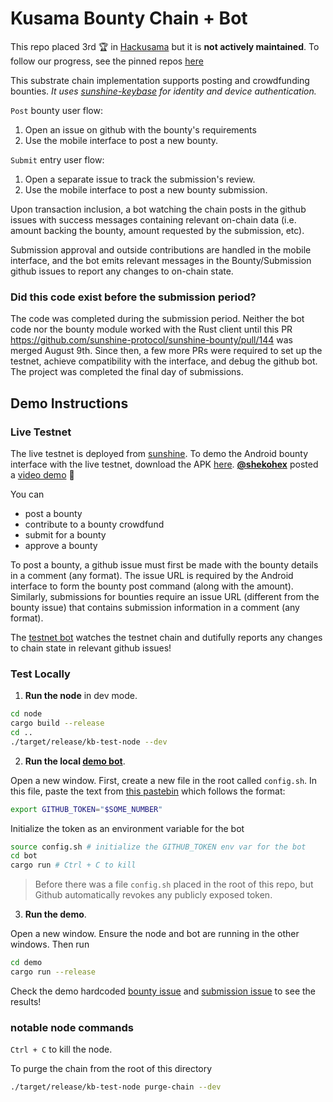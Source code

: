 # Kusama Bounty Chain + Bot

This repo placed 3rd 🏆 in [Hackusama](https://hackusama.devpost.com/submissions) but it is **not actively maintained**. To follow our progress, see the pinned repos [here](https://github.com/sunshine-protocol)

This substrate chain implementation supports posting and crowdfunding bounties. *It uses [sunshine-keybase](https://github.com/sunshine-protocol/sunshine-keybase) for identity and device authentication.*

`Post` bounty user flow:
1. Open an issue on github with the bounty's requirements
2. Use the mobile interface to post a new bounty. 

`Submit` entry user flow:
1. Open a separate issue to track the submission's review.
2. Use the mobile interface to post a new bounty submission. 

Upon transaction inclusion, a bot watching the chain posts in the github issues with success messages containing relevant on-chain data (i.e. amount backing the bounty, amount requested by the submission, etc). 

Submission approval and outside contributions are handled in the mobile interface, and the bot emits relevant messages in the Bounty/Submission github issues to report any changes to on-chain state.

### Did this code exist before the submission period?

The code was completed during the submission period. Neither the bot code nor the bounty module worked with the Rust client until this PR https://github.com/sunshine-protocol/sunshine-bounty/pull/144 was merged August 9th. Since then, a few more PRs were required to set up the testnet, achieve compatibility with the interface, and debug the github bot. The project was completed the final day of submissions.

## Demo Instructions

### Live Testnet

The live testnet is deployed from [sunshine](https://github.com/sunshine-protocol/sunshine). To demo the Android bounty interface with the live testnet, download the APK [here](https://github.com/sunshine-protocol/sunshine-bounty-ui/releases). **[@shekohex](https://github.com/shekohex)** posted a [video demo](https://www.youtube.com/watch?v=bQSYjOT1R04&feature=youtu.be) 🚀

You can
* post a bounty
* contribute to a bounty crowdfund
* submit for a bounty
* approve a bounty

To post a bounty, a github issue must first be made with the bounty details in a comment (any format). The issue URL is required by the Android interface to form the bounty post command (along with the amount). Similarly, submissions for bounties require an issue URL (different from the bounty issue) that contains submission information in a comment (any format).

The [testnet bot](https://github.com/sunshine-bors) watches the testnet chain and dutifully reports any changes to chain state in relevant github issues!

### Test Locally

1. **Run the node** in dev mode.
```sh
cd node
cargo build --release
cd ..
./target/release/kb-test-node --dev
```

2. **Run the local [demo bot](https://github.com/ksm-bounty-bot)**. 

Open a new window. First, create a new file in the root called `config.sh`. In this file, paste the text from [this pastebin](https://pastebin.com/hLuEK5Ty) which follows the format:
```sh
export GITHUB_TOKEN="$SOME_NUMBER"
```
Initialize the token as an environment variable for the bot
```sh
source config.sh # initialize the GITHUB_TOKEN env var for the bot
cd bot
cargo run # Ctrl + C to kill
```

> Before there was a file `config.sh` placed in the root of this repo, but Github automatically revokes any publicly exposed token.

3. **Run the demo**.

Open a new window. Ensure the node and bot are running in the other windows. Then run
```sh
cd demo
cargo run --release
```

Check the demo hardcoded [bounty issue](https://github.com/sunshine-protocol/sunshine-bounty/issues/160) and [submission issue](https://github.com/sunshine-protocol/sunshine-bounty/issues/161) to see the results!

### notable node commands 

`Ctrl + C` to kill the node.

To purge the chain from the root of this directory
```sh
./target/release/kb-test-node purge-chain --dev
```
